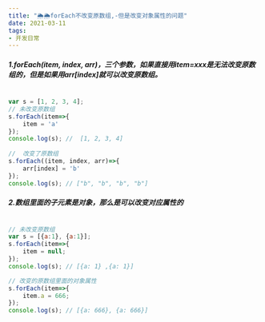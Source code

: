 ```yaml
---
title: "🌦🌦forEach不改变原数组,-但是改变对象属性的问题"
date: 2021-03-11
tags: 
- 开发日常
---
```

#####  1.forEach(item, index, arr)，三个参数，如果直接用item=xxx是无法改变原数组的，但是如果用arr[index]就可以改变原数组。
```js
 
var s = [1, 2, 3, 4];
// 未改变原数组
s.forEach(item=>{
    item = 'a'
});
console.log(s); //  [1, 2, 3, 4] 
 
//  改变了原数组
s.forEach((item, index, arr)=>{
    arr[index] = 'b'
});
console.log(s); // ["b", "b", "b", "b"]

```
##### 2.数组里面的子元素是对象，那么是可以改变对应属性的
```js

// 未改变原数组
var s = [{a:1}, {a:1}];
s.forEach(item=>{
    item = null;
});
console.log(s); // [{a: 1} ,{a: 1}] 

// 改变的原数组里面的对象属性
s.forEach(item=>{
    item.a = 666;
});
console.log(s); // [{a: 666}, {a: 666}] 

```
